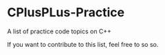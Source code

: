 # CPlusPLus-Practice

A list of practice code topics on C++

If you want to contribute to this list, feel free to so so.
